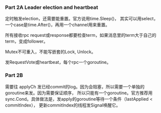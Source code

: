 ### Part 2A Leader election and heartbeat

定时触发election，还需要能重置。官方说用time.Sleep()，
其实可以用select，一个case是time.After()，再用一个channel用来重置。

所有接收rpc request或response都要检查term，如果消息里的term大于自己的term，变成follower。

Mutex不可重入，不能写嵌套的Lock, Unlock。

发RequestVote或heartbeat，每个rpc一个goroutine。

### Part 2B

需要往 applyCh 发已经commit的log。因为会阻塞，所以需要一个单独的goroutine来发。因为需要保证顺序，
所以只能有一个goroutine。官方推荐用sync.Cond。具体做法是，发apply的goroutine等待一个条件（lastApplied < commitIndex），
更新commitIndex的线程发Signal唤醒它。
